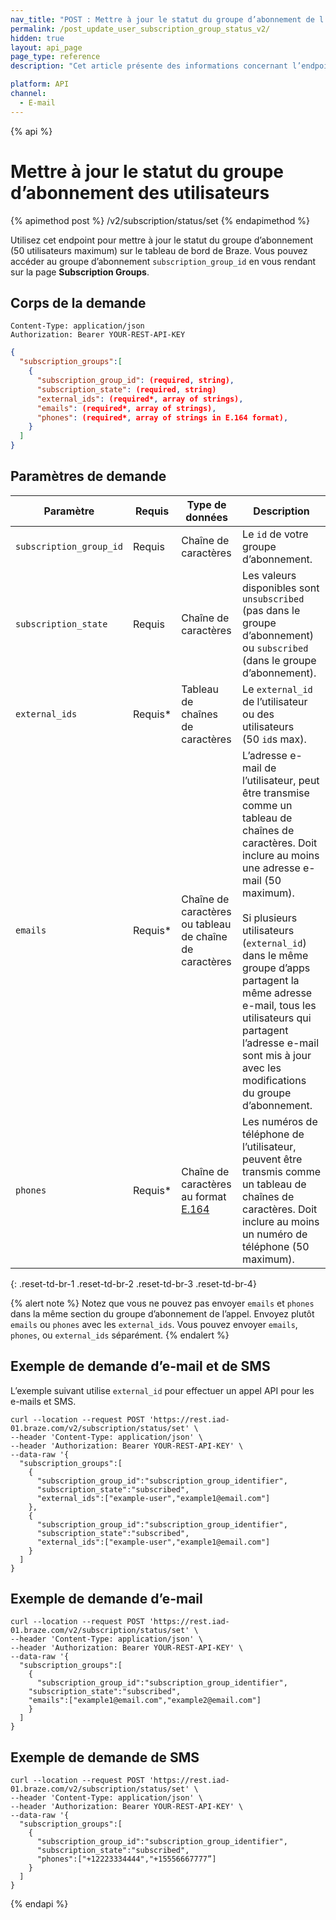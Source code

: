 ```yaml
---
nav_title: "POST : Mettre à jour le statut du groupe d’abonnement de l’utilisateur V2"
permalink: /post_update_user_subscription_group_status_v2/
hidden: true
layout: api_page
page_type: reference
description: "Cet article présente des informations concernant l’endpoint Mettre à jour le statut du groupe d’abonnement Braze V2 de l’utilisateur."

platform: API
channel:
  - E-mail
---
```


{% api %}
# Mettre à jour le statut du groupe d’abonnement des utilisateurs
{% apimethod post %}
/v2/subscription/status/set
{% endapimethod %}

Utilisez cet endpoint pour mettre à jour le statut du groupe d’abonnement (50 utilisateurs maximum) sur le tableau de bord de Braze. Vous pouvez accéder au groupe d’abonnement `subscription_group_id` en vous rendant sur la page **Subscription Groups**.

## Corps de la demande

```
Content-Type: application/json
Authorization: Bearer YOUR-REST-API-KEY
```

```json
{
  "subscription_groups":[
    {
      "subscription_group_id": (required, string),
      "subscription_state": (required, string)
      "external_ids": (required*, array of strings),
      "emails": (required*, array of strings),
      "phones": (required*, array of strings in E.164 format),
    }
  ]
}
```

## Paramètres de demande

| Paramètre | Requis | Type de données | Description |
|---|---|---|---|
| `subscription_group_id` | Requis | Chaîne de caractères | Le `id` de votre groupe d’abonnement. |
| `subscription_state` | Requis | Chaîne de caractères | Les valeurs disponibles sont `unsubscribed` (pas dans le groupe d’abonnement) ou `subscribed` (dans le groupe d’abonnement). |
| `external_ids` | Requis* | Tableau de chaînes de caractères | Le `external_id` de l’utilisateur ou des utilisateurs (50 `id`s max). |
| `emails` | Requis* | Chaîne de caractères ou tableau de chaîne de caractères | L’adresse e-mail de l’utilisateur, peut être transmise comme un tableau de chaînes de caractères. Doit inclure au moins une adresse e-mail (50 maximum). <br><br>Si plusieurs utilisateurs (`external_id`) dans le même groupe d’apps partagent la même adresse e-mail, tous les utilisateurs qui partagent l’adresse e-mail sont mis à jour avec les modifications du groupe d’abonnement. |
| `phones` | Requis* | Chaîne de caractères au format [E.164](https://en.wikipedia.org/wiki/E.164) | Les numéros de téléphone de l’utilisateur, peuvent être transmis comme un tableau de chaînes de caractères. Doit inclure au moins un numéro de téléphone (50 maximum). |
{: .reset-td-br-1 .reset-td-br-2 .reset-td-br-3 .reset-td-br-4}

{% alert note %}
Notez que vous ne pouvez pas envoyer `emails` et `phones` dans la même section du groupe d’abonnement de l’appel. Envoyez plutôt `emails` ou `phones` avec les `external_ids`. Vous pouvez envoyer `emails`, `phones`, ou `external_ids` séparément.
{% endalert %}

## Exemple de demande d’e-mail et de SMS

L’exemple suivant utilise `external_id` pour effectuer un appel API pour les e-mails et SMS.

```
curl --location --request POST 'https://rest.iad-01.braze.com/v2/subscription/status/set' \
--header 'Content-Type: application/json' \
--header 'Authorization: Bearer YOUR-REST-API-KEY' \
--data-raw '{
  "subscription_groups":[
    {
      "subscription_group_id":"subscription_group_identifier",
      "subscription_state":"subscribed",
      "external_ids":["example-user","example1@email.com"]
    },
    {
      "subscription_group_id":"subscription_group_identifier",
      "subscription_state":"subscribed",
      "external_ids":["example-user","example1@email.com"]
    }
  ]
}
```

## Exemple de demande d’e-mail

```
curl --location --request POST 'https://rest.iad-01.braze.com/v2/subscription/status/set' \
--header 'Content-Type: application/json' \
--header 'Authorization: Bearer YOUR-REST-API-KEY' \
--data-raw '{
  "subscription_groups":[
    {
      "subscription_group_id":"subscription_group_identifier",
    "subscription_state":"subscribed",
    "emails":["example1@email.com","example2@email.com"]
    }
  ]
}
```

## Exemple de demande de SMS

```
curl --location --request POST 'https://rest.iad-01.braze.com/v2/subscription/status/set' \
--header 'Content-Type: application/json' \
--header 'Authorization: Bearer YOUR-REST-API-KEY' \
--data-raw '{
  "subscription_groups":[
    {
      "subscription_group_id":"subscription_group_identifier",
      "subscription_state":"subscribed",
      "phones":["+12223334444","+15556667777”]
    }
  ]
}
```

{% endapi %}
